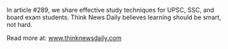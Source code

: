 In article #289, we share effective study techniques for UPSC, SSC, and board exam students. Think News Daily believes learning should be smart, not hard.

Read more at: www.thinknewsdaily.com